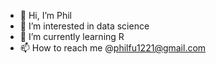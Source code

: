- 👋 Hi, I’m Phil
- 👀 I’m interested in data science
- 🌱 I’m currently learning R
- 📫 How to reach me @philfu1221@gmail.com

<!---
philfu1221/philfu1221 is a ✨ special ✨ repository because its `README.md` (this file) appears on your GitHub profile.
You can click the Preview link to take a look at your changes.
--->

